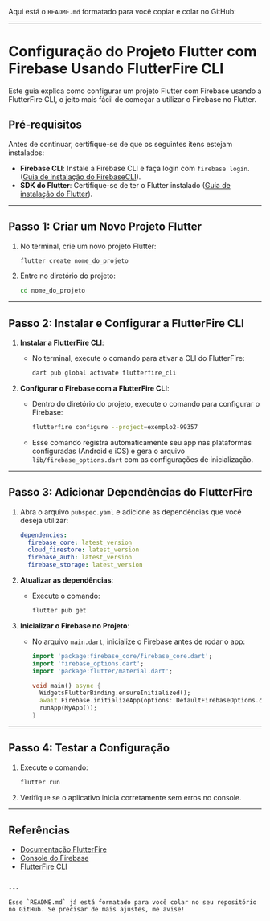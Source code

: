 Aqui está o `README.md` formatado para você copiar e colar no GitHub:

---


# Configuração do Projeto Flutter com Firebase Usando FlutterFire CLI

Este guia explica como configurar um projeto Flutter com Firebase usando a FlutterFire CLI, o jeito mais fácil de começar a utilizar o Firebase no Flutter.

## Pré-requisitos

Antes de continuar, certifique-se de que os seguintes itens estejam instalados:

- **Firebase CLI**: Instale a Firebase CLI e faça login com `firebase login`. ([Guia de instalação do FirebaseCLI](https://firebase.google.com/docs/cli?hl=pt&authuser=0#install_the_firebase_cli)).
- **SDK do Flutter**: Certifique-se de ter o Flutter instalado ([Guia de instalação do Flutter](https://docs.flutter.dev/get-started/install)).

---

## Passo 1: Criar um Novo Projeto Flutter

1. No terminal, crie um novo projeto Flutter:
   ```bash
   flutter create nome_do_projeto
   ```

2. Entre no diretório do projeto:
   ```bash
   cd nome_do_projeto
   ```

---

## Passo 2: Instalar e Configurar a FlutterFire CLI

1. **Instalar a FlutterFire CLI**:
   - No terminal, execute o comando para ativar a CLI do FlutterFire:
     ```bash
     dart pub global activate flutterfire_cli
     ```

2. **Configurar o Firebase com a FlutterFire CLI**:
   - Dentro do diretório do projeto, execute o comando para configurar o Firebase:
     ```bash
     flutterfire configure --project=exemplo2-99357
     ```
   - Esse comando registra automaticamente seu app nas plataformas configuradas (Android e iOS) e gera o arquivo `lib/firebase_options.dart` com as configurações de inicialização.

---

## Passo 3: Adicionar Dependências do FlutterFire

1. Abra o arquivo `pubspec.yaml` e adicione as dependências que você deseja utilizar:
   ```yaml
   dependencies:
     firebase_core: latest_version
     cloud_firestore: latest_version
     firebase_auth: latest_version
     firebase_storage: latest_version
   ```

2. **Atualizar as dependências**:
   - Execute o comando:
     ```bash
     flutter pub get
     ```

3. **Inicializar o Firebase no Projeto**:
   - No arquivo `main.dart`, inicialize o Firebase antes de rodar o app:
     ```dart
     import 'package:firebase_core/firebase_core.dart';
     import 'firebase_options.dart';
     import 'package:flutter/material.dart';

     void main() async {
       WidgetsFlutterBinding.ensureInitialized();
       await Firebase.initializeApp(options: DefaultFirebaseOptions.currentPlatform);
       runApp(MyApp());
     }
     ```

---

## Passo 4: Testar a Configuração

1. Execute o comando:
   ```bash
   flutter run
   ```
2. Verifique se o aplicativo inicia corretamente sem erros no console.

---

## Referências

- [Documentação FlutterFire](https://firebase.flutter.dev/docs/overview)
- [Console do Firebase](https://console.firebase.google.com/)
- [FlutterFire CLI](https://firebase.flutter.dev/docs/cli/)
```

---

Esse `README.md` já está formatado para você colar no seu repositório no GitHub. Se precisar de mais ajustes, me avise!
